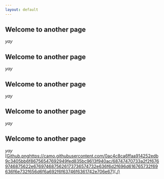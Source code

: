 ```yaml
---
layout: default
---
```


## Welcome to another page

_yay_

## Welcome to another page

_yay_

## Welcome to another page

_yay_

## Welcome to another page

_yay_

## Welcome to another page

_yay_
[[Github.png](https://camo.githubusercontent.com/0ac4c8ca6ffaa914252edb9c3405bb6f86756547692949fed835bc9613f940ac/68747470733a2f2f6769746875622e6769746875626173736574732e636f6d2f696d616765732f69636f6e732f656d6f6a692f6f63746f6361742e706e67)https://camo.githubusercontent.com/0ac4c8ca6ffaa914252edb9c3405bb6f86756547692949fed835bc9613f940ac/68747470733a2f2f6769746875622e6769746875626173736574732e636f6d2f696d616765732f69636f6e732f656d6f6a692f6f63746f6361742e706e67](./)

